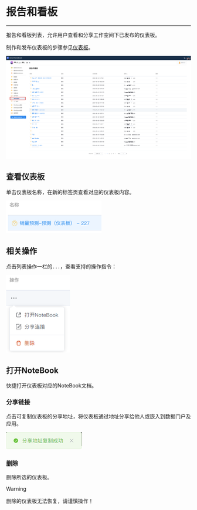 # 报告和看板
---
<!-- 是什么 -->

报告和看板列表，允许用户查看和分享工作空间下已发布的仪表板。

制作和发布仪表板的步骤参见<a href="../NoteBook/Dashboard.md" title="仪表板">仪表板</a>。

![图 0](/assets/workspace/Xnip2024-06-28_15-27-06.png)  


## 查看仪表板

单击仪表板名称，在新的标签页查看对应的仪表板内容。

![图 2](../images/369c66c3a82b657f25a19d9f2c44693e222c11bb38c40aa0fbf92846cecb2d37.png)  


## 相关操作

点击列表操作一栏的`...`，查看支持的操作指令：

![图 3](../images/cc6c55864f3788004eaad1eea5ad447cd17f925f7c7fbbe479d29fa496e1cf32.png)  


## 打开NoteBook

快捷打开仪表板对应的NoteBook文档。


### 分享链接

点击可复制仪表板的分享地址，将仪表板通过地址分享给他人或嵌入到数据门户及应用。

![图 4](../images/23ff272fd32ea677cb5f0e35b776be82c57c92f91ba2befc8e10c9b36d7387d1.png)  


### 删除

删除所选的仪表板。

> [!Warning]
> 删除的仪表板无法恢复，请谨慎操作！












